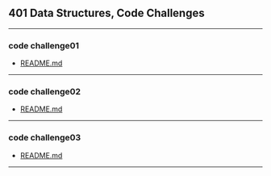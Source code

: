 ## 401 Data Structures, Code Challenges

---
### code challenge01 
- [README.md](https://github.com/saleem-ux/401-data-structures-and-algorithms/blob/main/array-reverse/README.md)

---
### code challenge02
- [README.md](https://github.com/saleem-ux/401-data-structures-and-algorithms/blob/main/array-insert-shift/README.md)

---

### code challenge03
- [README.md](https://github.com/saleem-ux/401-data-structures-and-algorithms/blob/main/array-binary-search/README.md)

---

